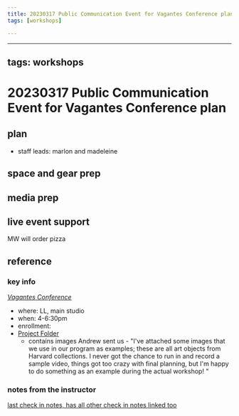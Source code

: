 ```yaml
---
title: 20230317 Public Communication Event for Vagantes Conference plan
tags: [workshops]

---
```


---
tags: workshops
---
# 20230317 Public Communication Event for Vagantes Conference plan

## plan
* staff leads: marlon and madeleine
## space and gear prep
## media prep
## live event support
MW will order pizza
## reference
### key info
*[Vagantes Conference](https://vagantesconference.org/)*
* where: LL, main studio
* when: 4-6:30pm
* enrollment: 
* [Project Folder](https://drive.google.com/drive/folders/1VBKRxmCtooPhnyX1PrEgp7aX8VJEWHKk)
    * contains images Andrew sent us - "I've attached some images that we use in our program as examples; these are all art objects from Harvard collections. I never got the chance to run in and record a sample video, things got too crazy with final planning, but I'm happy to do something as an example during the actual workshop! "

### notes from the instructor
[last check in notes, has all other check in notes linked too](https://docs.google.com/document/d/1ubMNIsNTWkc50vqIN3-rKVfusEo10ncXrJRpjReKbZs/edit#)
